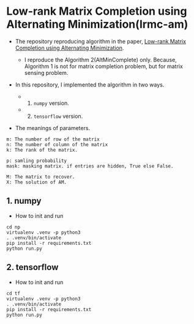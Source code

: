 # Low-rank Matrix Completion using Alternating Minimization(lrmc-am)

- The repository reproducing algorithm in the paper, [Low-rank Matrix Completion using Alternating Minimization](https://arxiv.org/abs/1212.0467).
  - I reproduce the Algorithm 2(AltMinComplete) only. Because, Algorithm 1 is not for matrix completion problem, but for matrix sensing problem.

- In this repository, I implemented the algorithm in two ways.
  - 1. `numpy` version.
  - 2. `tensorflow` version.

- The meanings of parameters.
```
m: The number of row of the matrix
n: The number of column of the matrix
k: The rank of the matrix.

p: samling probability
mask: masking matrix. if entries are hidden, True else False.

M: The matrix to recover.
X: The solution of AM.
```

## 1. numpy

- How to init and run
```
cd np
virtualenv .venv -p python3
. .venv/bin/activate
pip install -r requirements.txt
python run.py
```

## 2. tensorflow

- How to init and run
```
cd tf
virtualenv .venv -p python3
. .venv/bin/activate
pip install -r requirements.txt
python run.py
```
